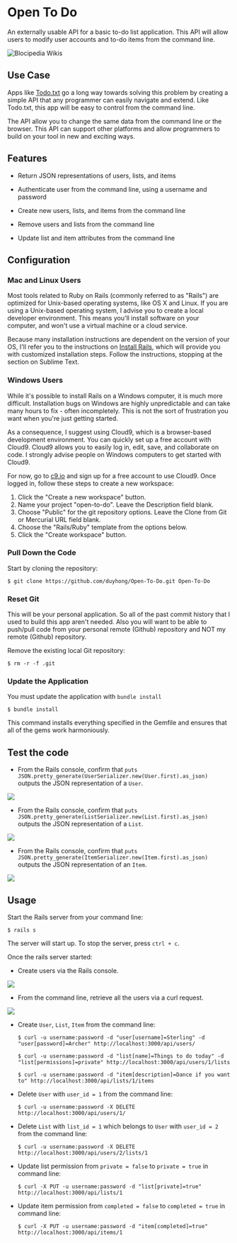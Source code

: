 # Open To Do

 An externally usable API for a basic to-do list application. This API will allow users to modify user accounts and to-do items from the command line.

![Blocipedia Wikis](../master/screenshots/open-to-do.png)

## Use Case

Apps like [Todo.txt](http://todotxt.com/) go a long way towards solving this problem by creating a simple API that any programmer can easily navigate and extend. Like Todo.txt, this app will be easy to control from the command line.

The API allow you to change the same data from the command line or the browser. This API can support other platforms and allow programmers to build on your tool in new and exciting ways.

## Features
* Return JSON representations of users, lists, and items

* Authenticate user from the command line, using a username and password

* Create new users, lists, and items from the command line

* Remove users and lists from the command line

* Update list and item attributes from the command line

## Configuration
### Mac and Linux Users

Most tools related to Ruby on Rails (commonly referred to as "Rails") are optimized for Unix-based operating systems, like OS X and Linux. If you are using a Unix-based operating system, I advise you to create a local developer environment. This means you'll install software on your computer, and won't use a virtual machine or a cloud service.

Because many installation instructions are dependent on the version of your OS, I'll refer you to the instructions on [Install Rails](http://installrails.com/), which will provide you with customized installation steps. Follow the instructions, stopping at the section on Sublime Text.

### Windows Users

While it's possible to install Rails on a Windows computer, it is much more difficult. Installation bugs on Windows are highly unpredictable and can take many hours to fix - often incompletely. This is not the sort of frustration you want when you're just getting started.

As a consequence, I suggest using Cloud9, which is a browser-based development environment. You can quickly set up a free account with Cloud9. Cloud9 allows you to easily log in, edit, save, and collaborate on code. I strongly advise people on Windows computers to get started with Cloud9.

For now, go to [c9.io](https://c9.io/) and sign up for a free account to use Cloud9. Once logged in, follow these steps to create a new workspace:

  1. Click the "Create a new workspace" button.
  2. Name your project "open-to-do". Leave the Description field blank.
  3. Choose "Public" for the git repository options. Leave the Clone from Git or Mercurial URL field blank.
  4. Choose the "Rails/Ruby" template from the options below.
  5. Click the "Create workspace" button.

### Pull Down the Code

  Start by cloning the repository:

  ```
  $ git clone https://github.com/duyhong/Open-To-Do.git Open-To-Do
  ```

### Reset Git

   This will be your personal application. So all of the past commit history that I used to build this  app aren't needed. Also you will want to be able to push/pull code from your personal remote (Github) repository and NOT my remote (Github) repository.

   Remove the existing local Git repository:

   ```
   $ rm -r -f .git
   ```

### Update the Application

 You  must update the application with  `bundle install`

 ```
 $ bundle install
 ```
 This command installs everything specified in the Gemfile and ensures that all of the gems work harmoniously.

## Test the code

  * From the Rails console, confirm that  `puts JSON.pretty_generate(UserSerializer.new(User.first).as_json)` outputs the JSON representation of a `User`.

  ![](../master/screenshots/test_user.png)

  * From the Rails console, confirm that  `puts JSON.pretty_generate(ListSerializer.new(List.first).as_json)` outputs the JSON representation of a `List`.

  ![](../master/screenshots/test_list.png)

  * From the Rails console, confirm that  `puts JSON.pretty_generate(ItemSerializer.new(Item.first).as_json)` outputs the JSON representation of an `Item`.

  ![](../master/screenshots/test_item.png)

## Usage

  Start the Rails server from your command line:
  ```
  $ rails s
  ```
  The server will start up. To stop the server, press `ctrl + c`.

  Once the rails server started:

  * Create users via the Rails console.

  ![](../master/screenshots/create_user.png)

  * From the command line, retrieve all the users via a curl request.

  ![](../master/screenshots/retrieve_user.png)

  * Create `User`, `List`, `Item` from the command line:

    ```
    $ curl -u username:password -d "user[username]=Sterling" -d "user[password]=Archer" http://localhost:3000/api/users/
    ```
    ```
    $ curl -u username:password -d "list[name]=Things to do today" -d "list[permissions]=private" http://localhost:3000/api/users/1/lists
    ```
    ```
    $ curl -u username:password -d "item[description]=Dance if you want to" http://localhost:3000/api/lists/1/items
    ```

  * Delete `User` with `user_id = 1` from the command line:

    ```
    $ curl -u username:password -X DELETE http://localhost:3000/api/users/1/
    ```

  * Delete `List` with `list_id = 1` which belongs to `User` with `user_id = 2` from the command line:

    ```
    $ curl -u username:password -X DELETE http://localhost:3000/api/users/2/lists/1
    ```

  * Update list permission from `private = false` to `private = true` in command line:

    ```
    $ curl -X PUT -u username:password -d "list[private]=true" http://localhost:3000/api/lists/1
    ```

  * Update item permission from `completed = false` to `completed = true` in command line:

    ```
    $ curl -X PUT -u username:password -d "item[completed]=true" http://localhost:3000/api/items/1
    ```
